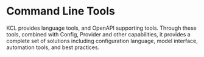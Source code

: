 # Command Line Tools

KCL provides language tools, and OpenAPI supporting tools. Through these tools, combined with Config, Provider and other capabilities, it provides a complete set of solutions including configuration language, model interface, automation tools, and best practices.

